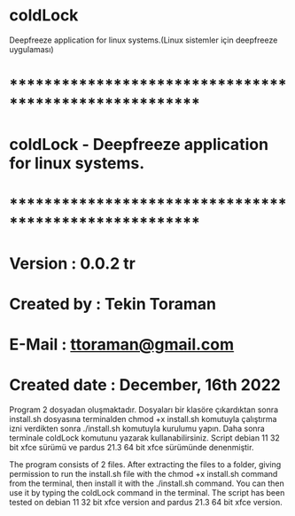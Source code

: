 # coldLock
Deepfreeze application for linux systems.(Linux sistemler için deepfreeze uygulaması)
# ******************************************************
#  coldLock - Deepfreeze application for linux systems.
# ******************************************************
# Version       : 0.0.2 tr
# Created by    : Tekin Toraman
# E-Mail        : ttoraman@gmail.com
# Created date  : December, 16th 2022

Program 2 dosyadan oluşmaktadır. Dosyaları bir klasöre çıkardıktan sonra install.sh dosyasına terminalden chmod +x install.sh komutuyla çalıştırma izni verdikten sonra ./install.sh komutuyla kurulumu yapın. Daha sonra terminale coldLock komutunu yazarak kullanabilirsiniz. Script debian 11 32 bit xfce sürümü ve pardus 21.3 64 bit xfce sürümünde denenmiştir. 

The program consists of 2 files. After extracting the files to a folder, giving permission to run the install.sh file with the chmod +x install.sh command from the terminal, then install it with the ./install.sh command. You can then use it by typing the coldLock command in the terminal. The script has been tested on debian 11 32 bit xfce version and pardus 21.3 64 bit xfce version.
